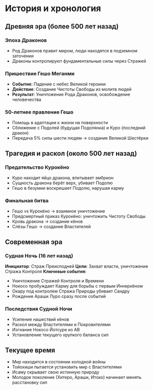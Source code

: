 # История и хронология

## Древняя эра (более 500 лет назад)

### Эпоха Драконов
- Род Драконов правит миром, люди находятся в подземном заточении
- Драконы контролируют фундаментальные силы через Стражей

### Пришествие Гешо Меганми
- **Событие**: Падение с небес Великой героини
- **Действие**: Создание Чистоты Свободы из молитв людей
- **Результат**: Уничтожение Рода Драконов, освобождение человечества

### 50-летнее правление Гешо
- Помощь в адаптации к жизни на поверхности
- Сближение с Подолей (будущая Подолянка) и Куро (последний дракон)
- Передача 5% силы шести людям → создание Великой Шестёрки

## Трагедия и раскол (около 500 лет назад)

### Предательство Курокёно
- Куро находит яйцо дракона, впитывает эмбрион
- Сущность дракона берёт верх, убивает Подолю
- Гешо в безумии воскрешает Подолю, нарушая карму

### Финальная битва
- Гешо vs Курокёно → взаимное уничтожение
- Предсмертный приказ Курокёно: уничтожить Чистоту Свободы
- Кровь дракона → создание кёнов
- Слёзы Гешо → создание Властителей

## Современная эра

### Судная Ночь (16 лет назад)
**Инициатор**: Страж Преисподней
**Цели**: Захват власти, уничтожение Стража Контроля
**Ключевые события**:
- Уничтожение Стражей Контроля и Времени
- Нокосо пробуждает Карму для борьбы с первым Иннеркёном
- Окару под контролем Стража Природы убивает Сандру
- Рождение Араши Луро сразу после событий

### Последствия Судной Ночи
- Усиление нашествий кёнов
- Раскол между Властителями и Покровителями  
- Изгнание Нокосо Йотсуре из АВ
- Установление текущего хрупкого баланса сил

## Текущее время
- Мир находится в состоянии холодной войны
- Тойохиши пытается установить мир с Властителями
- Исаму скрывает свою истинную природу
- Молодое поколение (Хитеро, Араши, Итоко) начинает менять расстановку сил
